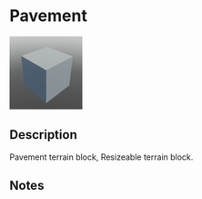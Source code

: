 # Pavement

![Pavement](../Cropped_Blocks/Terrain/Pavement.png)

## Description
<!-- Write a description for this block -->
Pavement terrain block, Resizeable terrain block.

## Notes
<!-- Any extra notes -->
